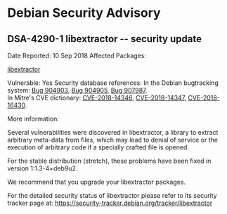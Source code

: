 
Debian Security Advisory
========================


DSA-4290-1 libextractor -- security update
------------------------------------------



Date Reported:
10 Sep 2018
Affected Packages:

[libextractor](https://packages.debian.org/src:libextractor)

Vulnerable:
Yes
Security database references:
In the Debian bugtracking system: [Bug 904903](https://bugs.debian.org/cgi-bin/bugreport.cgi?bug=904903), [Bug 904905](https://bugs.debian.org/cgi-bin/bugreport.cgi?bug=904905), [Bug 907987](https://bugs.debian.org/cgi-bin/bugreport.cgi?bug=907987).  
In Mitre's CVE dictionary: [CVE-2018-14346](https://security-tracker.debian.org/tracker/CVE-2018-14346), [CVE-2018-14347](https://security-tracker.debian.org/tracker/CVE-2018-14347), [CVE-2018-16430](https://security-tracker.debian.org/tracker/CVE-2018-16430).  

More information:

Several vulnerabilities were discovered in libextractor, a library to
extract arbitrary meta-data from files, which may lead to denial of
service or the execution of arbitrary code if a specially crafted file
is opened.


For the stable distribution (stretch), these problems have been fixed in
version 1:1.3-4+deb9u2.


We recommend that you upgrade your libextractor packages.


For the detailed security status of libextractor please refer to its
security tracker page at:
<https://security-tracker.debian.org/tracker/libextractor>





